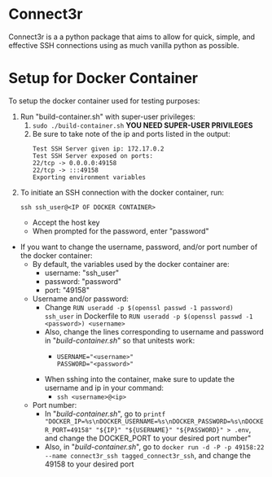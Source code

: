 # Connect3r
Connect3r is a a python package that aims to allow for quick, simple, and effective SSH connections using as much vanilla python as possible.
# Setup for Docker Container
To setup the docker container used for testing purposes:
1. Run "build-container.sh" with super-user privileges:
   1. ``sudo ./build-container.sh`` **YOU NEED SUPER-USER PRIVILEGES**
   2. Be sure to take note of the ip and ports listed in the output:
        ```
        Test SSH Server given ip: 172.17.0.2
        Test SSH Server exposed on ports:
        22/tcp -> 0.0.0.0:49158
        22/tcp -> :::49158
        Exporting environment variables
        ```
2. To initiate an SSH connection with the docker container, run:
      ```
      ssh ssh_user@<IP OF DOCKER CONTAINER>
      ```
   - Accept the host key
   - When prompted for the password, enter "password"

- If you want to change the username, password, and/or port number of the docker container:
  - By default, the variables used by the docker container are:
    - username: "ssh_user"
    - password: "password"
    - port: "49158"
  - Username and/or password:
    - Change ```RUN useradd -p $(openssl passwd -1 password) ssh_user``` in Dockerfile to ```RUN useradd -p $(openssl passwd -1 <password>) <username>``` 
    - Also, change the lines corresponding to username and password in "*build-container.sh*" so that unitests work:
      - ```
        USERNAME="<username>"
        PASSWORD="<password>"
        ```
    - When sshing into the container, make sure to update the username and ip in your command:
        - ```ssh <username>@<ip>```
  - Port number:
    - In "*build-container.sh*", go to ```printf "DOCKER_IP=%s\nDOCKER_USERNAME=%s\nDOCKER_PASSWORD=%s\nDOCKER_PORT=49158" "${IP}" "${USERNAME}" "${PASSWORD}" > .env```, and change the DOCKER_PORT to your desired port number"
    - Also, in "*build-container.sh*", go to ```docker run -d -P -p 49158:22 --name connect3r_ssh tagged_connect3r_ssh```, and change the 49158 to your desired port
